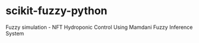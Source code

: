 # scikit-fuzzy-python
Fuzzy simulation - NFT Hydroponic Control Using Mamdani Fuzzy Inference System
